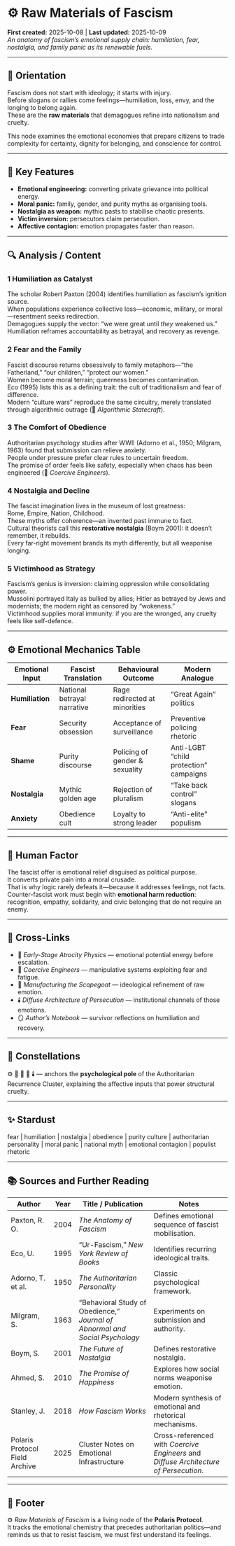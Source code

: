 # ⚙️ Raw Materials of Fascism
**First created:** 2025-10-08  |  **Last updated:** 2025-10-09  
*An anatomy of fascism’s emotional supply chain: humiliation, fear, nostalgia, and family panic as its renewable fuels.*

---

## 🧭 Orientation  

Fascism does not start with ideology; it starts with injury.  
Before slogans or rallies come feelings—humiliation, loss, envy, and the longing to belong again.  
These are the **raw materials** that demagogues refine into nationalism and cruelty.  

This node examines the emotional economies that prepare citizens to trade complexity for certainty, dignity for belonging, and conscience for control.

---

## 🧩 Key Features  

- **Emotional engineering:** converting private grievance into political energy.  
- **Moral panic:** family, gender, and purity myths as organising tools.  
- **Nostalgia as weapon:** mythic pasts to stabilise chaotic presents.  
- **Victim inversion:** persecutors claim persecution.  
- **Affective contagion:** emotion propagates faster than reason.  

---

## 🔍 Analysis / Content  

### 1  Humiliation as Catalyst  
The scholar Robert Paxton (2004) identifies humiliation as fascism’s ignition source.  
When populations experience collective loss—economic, military, or moral—resentment seeks redirection.  
Demagogues supply the vector: “we were great until *they* weakened us.”  
Humiliation reframes accountability as betrayal, and recovery as revenge.

### 2  Fear and the Family  
Fascist discourse returns obsessively to family metaphors—“the Fatherland,” “our children,” “protect our women.”  
Women become moral terrain; queerness becomes contamination.  
Eco (1995) lists this as a defining trait: the cult of traditionalism and fear of difference.  
Modern “culture wars” reproduce the same circuitry, merely translated through algorithmic outrage (📡 *Algorithmic Statecraft*).  

### 3  The Comfort of Obedience  
Authoritarian psychology studies after WWII (Adorno et al., 1950; Milgram, 1963) found that submission can relieve anxiety.  
People under pressure prefer clear rules to uncertain freedom.  
The promise of order feels like safety, especially when chaos has been engineered (👹 *Coercive Engineers*).  

### 4  Nostalgia and Decline  
The fascist imagination lives in the museum of lost greatness:  
Rome, Empire, Nation, Childhood.  
These myths offer coherence—an invented past immune to fact.  
Cultural theorists call this **restorative nostalgia** (Boym 2001): it doesn’t remember, it rebuilds.  
Every far-right movement brands its myth differently, but all weaponise longing.  

### 5  Victimhood as Strategy  
Fascism’s genius is inversion: claiming oppression while consolidating power.  
Mussolini portrayed Italy as bullied by allies; Hitler as betrayed by Jews and modernists; the modern right as censored by “wokeness.”  
Victimhood supplies moral immunity: if you are the wronged, any cruelty feels like self-defence.  

---

## ⚙️ Emotional Mechanics Table  

| Emotional Input | Fascist Translation | Behavioural Outcome | Modern Analogue |
|------------------|--------------------|----------------------|-----------------|
| **Humiliation** | National betrayal narrative | Rage redirected at minorities | “Great Again” politics |
| **Fear** | Security obsession | Acceptance of surveillance | Preventive policing rhetoric |
| **Shame** | Purity discourse | Policing of gender & sexuality | Anti-LGBT “child protection” campaigns |
| **Nostalgia** | Mythic golden age | Rejection of pluralism | “Take back control” slogans |
| **Anxiety** | Obedience cult | Loyalty to strong leader | “Anti-elite” populism |

---

## 🧠 Human Factor  

The fascist offer is emotional relief disguised as political purpose.  
It converts private pain into a moral crusade.  
That is why logic rarely defeats it—because it addresses feelings, not facts.  
Counter-fascist work must begin with **emotional harm reduction**: recognition, empathy, solidarity, and civic belonging that do not require an enemy.  

---

## 🔗 Cross-Links  

- 🧭 *Early-Stage Atrocity Physics* — emotional potential energy before escalation.  
- 👹 *Coercive Engineers* — manipulative systems exploiting fear and fatigue.  
- 🧨 *Manufacturing the Scapegoat* — ideological refinement of raw emotion.  
- 🕯️ *Diffuse Architecture of Persecution* — institutional channels of those emotions.  
- 🪞 *Author’s Notebook* — survivor reflections on humiliation and recovery.  

---

## 🌌 Constellations  

⚙️ 🧭 👹 🧨 🕯️ — anchors the **psychological pole** of the Authoritarian Recurrence Cluster, explaining the affective inputs that power structural cruelty.

---

## ✨ Stardust  

fear | humiliation | nostalgia | obedience | purity culture | authoritarian personality | moral panic | national myth | emotional contagion | populist rhetoric  

---

## 📚 Sources and Further Reading  

| Author | Year | Title / Publication | Notes |
|---------|------|---------------------|-------|
| Paxton, R. O. | 2004 | *The Anatomy of Fascism* | Defines emotional sequence of fascist mobilisation. |
| Eco, U. | 1995 | “Ur-Fascism,” *New York Review of Books* | Identifies recurring ideological traits. |
| Adorno, T. et al. | 1950 | *The Authoritarian Personality* | Classic psychological framework. |
| Milgram, S. | 1963 | “Behavioral Study of Obedience,” *Journal of Abnormal and Social Psychology* | Experiments on submission and authority. |
| Boym, S. | 2001 | *The Future of Nostalgia* | Defines restorative nostalgia. |
| Ahmed, S. | 2010 | *The Promise of Happiness* | Explores how social norms weaponise emotion. |
| Stanley, J. | 2018 | *How Fascism Works* | Modern synthesis of emotional and rhetorical mechanisms. |
| Polaris Protocol Field Archive | 2025 | Cluster Notes on Emotional Infrastructure | Cross-referenced with *Coercive Engineers* and *Diffuse Architecture of Persecution*. |

---

## 🏮 Footer  

⚙️ *Raw Materials of Fascism* is a living node of the **Polaris Protocol**.  
It tracks the emotional chemistry that precedes authoritarian politics—and reminds us that to resist fascism, we must first understand its feelings.  
